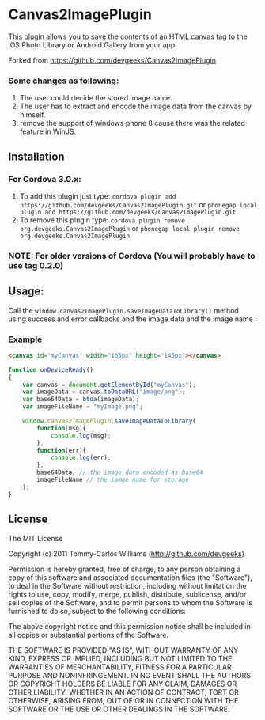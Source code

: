 # Canvas2ImagePlugin

This plugin allows you to save the contents of an HTML canvas tag to the iOS Photo Library or Android Gallery from your app.

Forked from https://github.com/devgeeks/Canvas2ImagePlugin

### Some changes as following:

1. The user could decide the stored image name. 
2. The user has to extract and encode the image data from the canvas by himself.
3. remove the support of windows phone 8 cause there was the related feature in WinJS. 

## Installation

### For Cordova 3.0.x:

1. To add this plugin just type: `cordova plugin add https://github.com/devgeeks/Canvas2ImagePlugin.git` or `phonegap local plugin add https://github.com/devgeeks/Canvas2ImagePlugin.git`
2. To remove this plugin type: `cordova plugin remove org.devgeeks.Canvas2ImagePlugin` or `phonegap local plugin remove org.devgeeks.Canvas2ImagePlugin`

### NOTE: For older versions of Cordova (You will probably have to use tag 0.2.0)

## Usage:

Call the `window.canvas2ImagePlugin.saveImageDataToLibrary()` method using success and error callbacks and the image data and the image name :

### Example
```html
<canvas id="myCanvas" width="165px" height="145px"></canvas>
```

```javascript
function onDeviceReady()
{
    var canvas = document.getElementById("myCanvas");
    var imageData = canvas.toDataURL("image/png");
    var base64Data = btoa(imageData);
    var imageFileName = "myImage.png";

	window.canvas2ImagePlugin.saveImageDataToLibrary(
        function(msg){
            console.log(msg);
        },
        function(err){
            console.log(err);
        },
        base64Data, // the image data encoded as base64
        imageFileName // the iamge name for storage
    );
}
```

## License

The MIT License

Copyright (c) 2011 Tommy-Carlos Williams (http://github.com/devgeeks)

Permission is hereby granted, free of charge, to any person obtaining a copy of this software and associated documentation files (the "Software"), to deal in the Software without restriction, including without limitation the rights to use, copy, modify, merge, publish, distribute, sublicense, and/or sell copies of the Software, and to permit persons to whom the Software is furnished to do so, subject to the following conditions:

The above copyright notice and this permission notice shall be included in all copies or substantial portions of the Software.

THE SOFTWARE IS PROVIDED "AS IS", WITHOUT WARRANTY OF ANY KIND, EXPRESS OR IMPLIED, INCLUDING BUT NOT LIMITED TO THE WARRANTIES OF MERCHANTABILITY, FITNESS FOR A PARTICULAR PURPOSE AND NONINFRINGEMENT. IN NO EVENT SHALL THE AUTHORS OR COPYRIGHT HOLDERS BE LIABLE FOR ANY CLAIM, DAMAGES OR OTHER LIABILITY, WHETHER IN AN ACTION OF CONTRACT, TORT OR OTHERWISE, ARISING FROM, OUT OF OR IN CONNECTION WITH THE SOFTWARE OR THE USE OR OTHER DEALINGS IN THE SOFTWARE.
